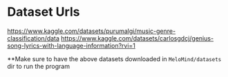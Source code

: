 # Dataset Urls
https://www.kaggle.com/datasets/purumalgi/music-genre-classification/data
https://www.kaggle.com/datasets/carlosgdcj/genius-song-lyrics-with-language-information?rvi=1

**Make sure to have the above datasets downloaded in `MeloMind/datasets` dir to run the program
